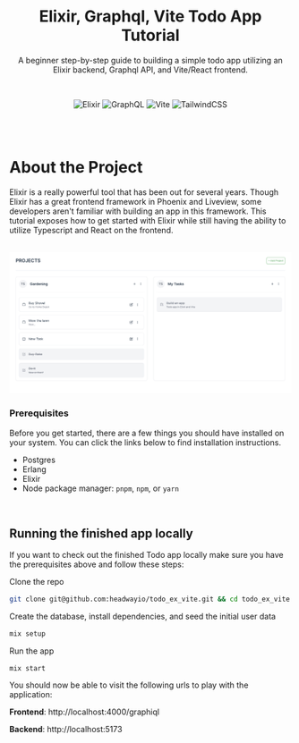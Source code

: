 <div align="center">

# Elixir, Graphql, Vite Todo App Tutorial

A beginner step-by-step guide to building a simple todo app utilizing an Elixir backend, Graphql API, and Vite/React frontend.

<br />

![Elixir](https://img.shields.io/badge/elixir-%234B275F.svg?style=for-the-badge&logo=elixir&logoColor=white)
![GraphQL](https://img.shields.io/badge/-GraphQL-E10098?style=for-the-badge&logo=graphql&logoColor=white)
![Vite](https://img.shields.io/badge/vite-%23646CFF.svg?style=for-the-badge&logo=vite&logoColor=white)
![TailwindCSS](https://img.shields.io/badge/tailwindcss-%2338B2AC.svg?style=for-the-badge&logo=tailwind-css&logoColor=white)

<br /><br />

</div>

# About the Project

Elixir is a really powerful tool that has been out for several years. Though Elixir has a great frontend framework in Phoenix and Liveview, some developers aren't familiar with building an app in this framework. This tutorial exposes how to get started with Elixir while still having the ability to utilize Typescript and React on the frontend.

<br />

<picture>
  <source media="(prefers-color-scheme: dark)" srcset="readme_images/todo_screenshot_dark.png">
  <img alt="Todo app screenshot" src="readme_images/todo_screenshot_light.png">
</picture>

<br />

### Prerequisites

Before you get started, there are a few things you should have installed on your system. You can click the links below to find installation instructions.

* Postgres
* Erlang
* Elixir
* Node package manager: `pnpm`, `npm`, or `yarn`

<br />

## Running the finished app locally

If you want to check out the finished Todo app locally make sure you have the prerequisites above and follow these steps:

Clone the repo
```bash
git clone git@github.com:headwayio/todo_ex_vite.git && cd todo_ex_vite
```

Create the database, install dependencies, and seed the initial user data
```bash
mix setup
```

Run the app
```
mix start
```

You should now be able to visit the following urls to play with the application:

**Frontend**: http://localhost:4000/graphiql

**Backend**: http://localhost:5173
